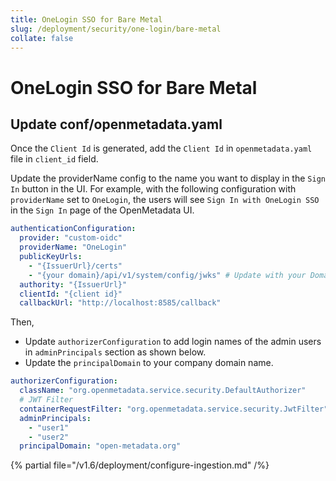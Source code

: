 ```yaml
---
title: OneLogin SSO for Bare Metal
slug: /deployment/security/one-login/bare-metal
collate: false
---
```


# OneLogin SSO for Bare Metal

## Update conf/openmetadata.yaml

Once the `Client Id` is generated, add the `Client Id` in `openmetadata.yaml` file in `client_id` field.

Update the providerName config to the name you want to display in the `Sign In` button in the UI. 
For example, with the following configuration with `providerName` set to `OneLogin`, the users will see `Sign In with OneLogin SSO` 
in the `Sign In` page of the OpenMetadata UI.

```yaml
authenticationConfiguration:
  provider: "custom-oidc"
  providerName: "OneLogin"
  publicKeyUrls: 
    - "{IssuerUrl}/certs"
    - "{your domain}/api/v1/system/config/jwks" # Update with your Domain and Make sure this "/api/v1/system/config/jwks" is always configured to enable JWT tokens
  authority: "{IssuerUrl}"
  clientId: "{client id}"
  callbackUrl: "http://localhost:8585/callback"
```

Then, 
- Update `authorizerConfiguration` to add login names of the admin users in `adminPrincipals` section as shown below.
- Update the `principalDomain` to your company domain name.

```yaml
authorizerConfiguration:
  className: "org.openmetadata.service.security.DefaultAuthorizer"
  # JWT Filter
  containerRequestFilter: "org.openmetadata.service.security.JwtFilter"
  adminPrincipals:
    - "user1"
    - "user2"
  principalDomain: "open-metadata.org"
```

{% partial file="/v1.6/deployment/configure-ingestion.md" /%}
